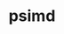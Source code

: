 ---
title: "psimd"
layout: cache
categories: [package, develop]
meta: {"versions": ["2020-05-17"], "compilers": ["apple-clang@=14.0.0", "apple-clang@=14.0.3", "gcc@=11.1.0", "gcc@=11.3.0", "gcc@=7.3.1"], "oss": ["amzn2", "ubuntu20.04", "ubuntu22.04", "ventura"], "platforms": ["darwin", "linux"], "targets": ["aarch64", "ivybridge", "ppc64le", "x86_64_v3", "x86_64_v4"], "stacks": ["e4s", "e4s-power", "ml-darwin-aarch64-mps", "ml-linux-x86_64-cpu", "ml-linux-x86_64-cuda", "ml-linux-x86_64-rocm", "root"], "num_specs": 46, "num_specs_by_stack": {"root": 46, "ml-darwin-aarch64-mps": 3, "e4s-power": 3, "e4s": 3, "ml-linux-x86_64-rocm": 3, "ml-linux-x86_64-cpu": 3, "ml-linux-x86_64-cuda": 3}}
spec_details: [{"hash": "46iq5ahwcjp5seufkzuvbeszkta2cy6e", "compiler": "apple-clang@=14.0.0", "versions": ["2020-05-17"], "os": "ventura", "platform": "darwin", "target": "aarch64", "variants": ["build_system=cmake", "build_type=Release", "generator=ninja", "~ipo"], "stacks": ["root"], "size": "-", "tarball": "https://binaries.spack.io/develop/build_cache/darwin-ventura-aarch64/apple-clang-14.0.0/psimd-2020-05-17/darwin-ventura-aarch64-apple-clang-14.0.0-psimd-2020-05-17-46iq5ahwcjp5seufkzuvbeszkta2cy6e.spack"}, {"hash": "7mtzvk4khyxfhn37rqqa4uqyp2kla6yi", "compiler": "apple-clang@=14.0.0", "versions": ["2020-05-17"], "os": "ventura", "platform": "darwin", "target": "aarch64", "variants": ["build_system=cmake", "build_type=Release", "generator=ninja", "~ipo"], "stacks": ["root", "ml-darwin-aarch64-mps"], "size": "-", "tarball": "https://binaries.spack.io/develop/build_cache/darwin-ventura-aarch64/apple-clang-14.0.0/psimd-2020-05-17/darwin-ventura-aarch64-apple-clang-14.0.0-psimd-2020-05-17-7mtzvk4khyxfhn37rqqa4uqyp2kla6yi.spack"}, {"hash": "4izihba2n3lccucpb2cuqz5fngpdo7cs", "compiler": "apple-clang@=14.0.0", "versions": ["2020-05-17"], "os": "ventura", "platform": "darwin", "target": "aarch64", "variants": ["build_system=cmake", "build_type=Release", "generator=ninja", "~ipo"], "stacks": ["root", "ml-darwin-aarch64-mps"], "size": "-", "tarball": "https://binaries.spack.io/develop/build_cache/darwin-ventura-aarch64/apple-clang-14.0.0/psimd-2020-05-17/darwin-ventura-aarch64-apple-clang-14.0.0-psimd-2020-05-17-4izihba2n3lccucpb2cuqz5fngpdo7cs.spack"}, {"hash": "22k6jaamry5ze2ycjxuvpv3hdaodb63w", "compiler": "apple-clang@=14.0.0", "versions": ["2020-05-17"], "os": "ventura", "platform": "darwin", "target": "aarch64", "variants": ["build_system=cmake", "build_type=Release", "generator=ninja", "~ipo"], "stacks": ["root", "ml-darwin-aarch64-mps"], "size": "-", "tarball": "https://binaries.spack.io/develop/build_cache/darwin-ventura-aarch64/apple-clang-14.0.0/psimd-2020-05-17/darwin-ventura-aarch64-apple-clang-14.0.0-psimd-2020-05-17-22k6jaamry5ze2ycjxuvpv3hdaodb63w.spack"}, {"hash": "33ve56t7j5jdp6aysjdomm4i6gppaw3o", "compiler": "apple-clang@=14.0.0", "versions": ["2020-05-17"], "os": "ventura", "platform": "darwin", "target": "aarch64", "variants": ["build_system=cmake", "build_type=Release", "generator=ninja", "~ipo"], "stacks": ["root"], "size": "-", "tarball": "https://binaries.spack.io/develop/build_cache/darwin-ventura-aarch64/apple-clang-14.0.0/psimd-2020-05-17/darwin-ventura-aarch64-apple-clang-14.0.0-psimd-2020-05-17-33ve56t7j5jdp6aysjdomm4i6gppaw3o.spack"}, {"hash": "rwkfkqevv2lytz2lczpccv2eynelr54s", "compiler": "apple-clang@=14.0.0", "versions": ["2020-05-17"], "os": "ventura", "platform": "darwin", "target": "aarch64", "variants": ["build_system=cmake", "build_type=Release", "generator=ninja", "~ipo"], "stacks": ["root"], "size": "-", "tarball": "https://binaries.spack.io/develop/build_cache/darwin-ventura-aarch64/apple-clang-14.0.0/psimd-2020-05-17/darwin-ventura-aarch64-apple-clang-14.0.0-psimd-2020-05-17-rwkfkqevv2lytz2lczpccv2eynelr54s.spack"}, {"hash": "7rtf7yqj723u3mwqmu62c2d3bslwv3g6", "compiler": "apple-clang@=14.0.0", "versions": ["2020-05-17"], "os": "ventura", "platform": "darwin", "target": "aarch64", "variants": ["build_system=cmake", "build_type=Release", "generator=ninja", "~ipo"], "stacks": ["root"], "size": "-", "tarball": "https://binaries.spack.io/develop/build_cache/darwin-ventura-aarch64/apple-clang-14.0.0/psimd-2020-05-17/darwin-ventura-aarch64-apple-clang-14.0.0-psimd-2020-05-17-7rtf7yqj723u3mwqmu62c2d3bslwv3g6.spack"}, {"hash": "3aehxnrzqrmwbj3slsmqbmyhd4v67zmt", "compiler": "apple-clang@=14.0.3", "versions": ["2020-05-17"], "os": "ventura", "platform": "darwin", "target": "aarch64", "variants": ["build_system=cmake", "build_type=Release", "generator=ninja", "~ipo"], "stacks": ["root"], "size": "-", "tarball": "https://binaries.spack.io/develop/build_cache/darwin-ventura-aarch64/apple-clang-14.0.3/psimd-2020-05-17/darwin-ventura-aarch64-apple-clang-14.0.3-psimd-2020-05-17-3aehxnrzqrmwbj3slsmqbmyhd4v67zmt.spack"}, {"hash": "af2ilkv6t464nunuhe3jgut7htjtiuf4", "compiler": "apple-clang@=14.0.3", "versions": ["2020-05-17"], "os": "ventura", "platform": "darwin", "target": "aarch64", "variants": ["build_system=cmake", "build_type=Release", "generator=ninja", "~ipo"], "stacks": ["root"], "size": "-", "tarball": "https://binaries.spack.io/develop/build_cache/darwin-ventura-aarch64/apple-clang-14.0.3/psimd-2020-05-17/darwin-ventura-aarch64-apple-clang-14.0.3-psimd-2020-05-17-af2ilkv6t464nunuhe3jgut7htjtiuf4.spack"}, {"hash": "yy2yxc5yxlh6447pvnj7hq2tgxhgcrou", "compiler": "apple-clang@=14.0.3", "versions": ["2020-05-17"], "os": "ventura", "platform": "darwin", "target": "aarch64", "variants": ["build_system=cmake", "build_type=Release", "generator=ninja", "~ipo"], "stacks": ["root"], "size": "-", "tarball": "https://binaries.spack.io/develop/build_cache/darwin-ventura-aarch64/apple-clang-14.0.3/psimd-2020-05-17/darwin-ventura-aarch64-apple-clang-14.0.3-psimd-2020-05-17-yy2yxc5yxlh6447pvnj7hq2tgxhgcrou.spack"}, {"hash": "r5gsn7enruictg5courwj7hvoary3yie", "compiler": "gcc@=7.3.1", "versions": ["2020-05-17"], "os": "amzn2", "platform": "linux", "target": "ivybridge", "variants": ["build_system=cmake", "build_type=RelWithDebInfo", "~ipo"], "stacks": ["root"], "size": "-", "tarball": "https://binaries.spack.io/develop/build_cache/linux-amzn2-ivybridge/gcc-7.3.1/psimd-2020-05-17/linux-amzn2-ivybridge-gcc-7.3.1-psimd-2020-05-17-r5gsn7enruictg5courwj7hvoary3yie.spack"}, {"hash": "7wvmkr2rpqlci3spdwexl3udfzabwpuh", "compiler": "gcc@=7.3.1", "versions": ["2020-05-17"], "os": "amzn2", "platform": "linux", "target": "ivybridge", "variants": ["build_system=cmake", "build_type=RelWithDebInfo", "~ipo"], "stacks": ["root"], "size": "-", "tarball": "https://binaries.spack.io/develop/build_cache/linux-amzn2-ivybridge/gcc-7.3.1/psimd-2020-05-17/linux-amzn2-ivybridge-gcc-7.3.1-psimd-2020-05-17-7wvmkr2rpqlci3spdwexl3udfzabwpuh.spack"}, {"hash": "z6pciti5t2ba2tgvflsrbh5b5jatisry", "compiler": "gcc@=7.3.1", "versions": ["2020-05-17"], "os": "amzn2", "platform": "linux", "target": "ivybridge", "variants": ["build_system=cmake", "build_type=RelWithDebInfo", "~ipo"], "stacks": ["root"], "size": "-", "tarball": "https://binaries.spack.io/develop/build_cache/linux-amzn2-ivybridge/gcc-7.3.1/psimd-2020-05-17/linux-amzn2-ivybridge-gcc-7.3.1-psimd-2020-05-17-z6pciti5t2ba2tgvflsrbh5b5jatisry.spack"}, {"hash": "ulglgaun3sjr54malao2l4gdhpyuqcoa", "compiler": "gcc@=7.3.1", "versions": ["2020-05-17"], "os": "amzn2", "platform": "linux", "target": "ivybridge", "variants": ["build_system=cmake", "build_type=RelWithDebInfo", "~ipo"], "stacks": ["root"], "size": "-", "tarball": "https://binaries.spack.io/develop/build_cache/linux-amzn2-ivybridge/gcc-7.3.1/psimd-2020-05-17/linux-amzn2-ivybridge-gcc-7.3.1-psimd-2020-05-17-ulglgaun3sjr54malao2l4gdhpyuqcoa.spack"}, {"hash": "vbtzrsrs4wltjv57rysmw54horsnorrb", "compiler": "gcc@=7.3.1", "versions": ["2020-05-17"], "os": "amzn2", "platform": "linux", "target": "x86_64_v3", "variants": ["build_type=RelWithDebInfo", "~ipo"], "stacks": ["root"], "size": "-", "tarball": "https://binaries.spack.io/develop/build_cache/linux-amzn2-x86_64_v3/gcc-7.3.1/psimd-2020-05-17/linux-amzn2-x86_64_v3-gcc-7.3.1-psimd-2020-05-17-vbtzrsrs4wltjv57rysmw54horsnorrb.spack"}, {"hash": "hqt2mw6uhbjoybmh4cxf2jtdh4ve6734", "compiler": "gcc@=7.3.1", "versions": ["2020-05-17"], "os": "amzn2", "platform": "linux", "target": "x86_64_v3", "variants": ["build_system=cmake", "build_type=RelWithDebInfo", "~ipo"], "stacks": ["root"], "size": "-", "tarball": "https://binaries.spack.io/develop/build_cache/linux-amzn2-x86_64_v3/gcc-7.3.1/psimd-2020-05-17/linux-amzn2-x86_64_v3-gcc-7.3.1-psimd-2020-05-17-hqt2mw6uhbjoybmh4cxf2jtdh4ve6734.spack"}, {"hash": "upsqm66aojl7ofnaxkj5g53xgq4ldgvq", "compiler": "gcc@=7.3.1", "versions": ["2020-05-17"], "os": "amzn2", "platform": "linux", "target": "x86_64_v3", "variants": ["build_system=cmake", "build_type=RelWithDebInfo", "~ipo"], "stacks": ["root"], "size": "-", "tarball": "https://binaries.spack.io/develop/build_cache/linux-amzn2-x86_64_v3/gcc-7.3.1/psimd-2020-05-17/linux-amzn2-x86_64_v3-gcc-7.3.1-psimd-2020-05-17-upsqm66aojl7ofnaxkj5g53xgq4ldgvq.spack"}, {"hash": "xjs6mb3xazayuwaorhgdrnfd4prvihwk", "compiler": "gcc@=7.3.1", "versions": ["2020-05-17"], "os": "amzn2", "platform": "linux", "target": "x86_64_v3", "variants": ["build_system=cmake", "build_type=RelWithDebInfo", "~ipo"], "stacks": ["root"], "size": "-", "tarball": "https://binaries.spack.io/develop/build_cache/linux-amzn2-x86_64_v3/gcc-7.3.1/psimd-2020-05-17/linux-amzn2-x86_64_v3-gcc-7.3.1-psimd-2020-05-17-xjs6mb3xazayuwaorhgdrnfd4prvihwk.spack"}, {"hash": "r3hwqy3c2jo7vojlefejrjnknmwrdnoy", "compiler": "gcc@=7.3.1", "versions": ["2020-05-17"], "os": "amzn2", "platform": "linux", "target": "x86_64_v3", "variants": ["build_system=cmake", "build_type=RelWithDebInfo", "~ipo"], "stacks": ["root"], "size": "-", "tarball": "https://binaries.spack.io/develop/build_cache/linux-amzn2-x86_64_v3/gcc-7.3.1/psimd-2020-05-17/linux-amzn2-x86_64_v3-gcc-7.3.1-psimd-2020-05-17-r3hwqy3c2jo7vojlefejrjnknmwrdnoy.spack"}, {"hash": "edrdp67bh2nto6tsza6ak73sym7thiws", "compiler": "gcc@=7.3.1", "versions": ["2020-05-17"], "os": "amzn2", "platform": "linux", "target": "x86_64_v3", "variants": ["build_system=cmake", "build_type=RelWithDebInfo", "~ipo"], "stacks": ["root"], "size": "-", "tarball": "https://binaries.spack.io/develop/build_cache/linux-amzn2-x86_64_v3/gcc-7.3.1/psimd-2020-05-17/linux-amzn2-x86_64_v3-gcc-7.3.1-psimd-2020-05-17-edrdp67bh2nto6tsza6ak73sym7thiws.spack"}, {"hash": "f4g5dl2flawcafwbieppo42xfz6elsv6", "compiler": "gcc@=7.3.1", "versions": ["2020-05-17"], "os": "amzn2", "platform": "linux", "target": "x86_64_v3", "variants": ["build_system=cmake", "build_type=RelWithDebInfo", "~ipo"], "stacks": ["root"], "size": "-", "tarball": "https://binaries.spack.io/develop/build_cache/linux-amzn2-x86_64_v3/gcc-7.3.1/psimd-2020-05-17/linux-amzn2-x86_64_v3-gcc-7.3.1-psimd-2020-05-17-f4g5dl2flawcafwbieppo42xfz6elsv6.spack"}, {"hash": "lkwzcuakhvrgyfuki4e4jhc2gv3u7zxr", "compiler": "gcc@=7.3.1", "versions": ["2020-05-17"], "os": "amzn2", "platform": "linux", "target": "x86_64_v3", "variants": ["build_type=RelWithDebInfo", "~ipo"], "stacks": ["root"], "size": "-", "tarball": "https://binaries.spack.io/develop/build_cache/linux-amzn2-x86_64_v3/gcc-7.3.1/psimd-2020-05-17/linux-amzn2-x86_64_v3-gcc-7.3.1-psimd-2020-05-17-lkwzcuakhvrgyfuki4e4jhc2gv3u7zxr.spack"}, {"hash": "yvmieaxcgaantei665hjf55kit2s3fte", "compiler": "gcc@=7.3.1", "versions": ["2020-05-17"], "os": "amzn2", "platform": "linux", "target": "x86_64_v4", "variants": ["build_type=RelWithDebInfo", "~ipo"], "stacks": ["root"], "size": "-", "tarball": "https://binaries.spack.io/develop/build_cache/linux-amzn2-x86_64_v4/gcc-7.3.1/psimd-2020-05-17/linux-amzn2-x86_64_v4-gcc-7.3.1-psimd-2020-05-17-yvmieaxcgaantei665hjf55kit2s3fte.spack"}, {"hash": "vdoeaeogywlparaeehc32hgwgg4ln7aa", "compiler": "gcc@=11.1.0", "versions": ["2020-05-17"], "os": "ubuntu20.04", "platform": "linux", "target": "ppc64le", "variants": ["build_system=cmake", "build_type=Release", "generator=ninja", "~ipo"], "stacks": ["root"], "size": "-", "tarball": "https://binaries.spack.io/develop/build_cache/linux-ubuntu20.04-ppc64le/gcc-11.1.0/psimd-2020-05-17/linux-ubuntu20.04-ppc64le-gcc-11.1.0-psimd-2020-05-17-vdoeaeogywlparaeehc32hgwgg4ln7aa.spack"}, {"hash": "jvjv23pnpk7upuvz2crmtxf7uecptrmk", "compiler": "gcc@=11.1.0", "versions": ["2020-05-17"], "os": "ubuntu20.04", "platform": "linux", "target": "ppc64le", "variants": ["build_system=cmake", "build_type=RelWithDebInfo", "generator=ninja", "~ipo"], "stacks": ["root"], "size": "-", "tarball": "https://binaries.spack.io/develop/build_cache/linux-ubuntu20.04-ppc64le/gcc-11.1.0/psimd-2020-05-17/linux-ubuntu20.04-ppc64le-gcc-11.1.0-psimd-2020-05-17-jvjv23pnpk7upuvz2crmtxf7uecptrmk.spack"}, {"hash": "lbahp4eareeesqbfujqabimxa77qavh5", "compiler": "gcc@=11.1.0", "versions": ["2020-05-17"], "os": "ubuntu20.04", "platform": "linux", "target": "ppc64le", "variants": ["build_system=cmake", "build_type=Release", "generator=ninja", "~ipo"], "stacks": ["root", "e4s-power"], "size": "-", "tarball": "https://binaries.spack.io/develop/build_cache/linux-ubuntu20.04-ppc64le/gcc-11.1.0/psimd-2020-05-17/linux-ubuntu20.04-ppc64le-gcc-11.1.0-psimd-2020-05-17-lbahp4eareeesqbfujqabimxa77qavh5.spack"}, {"hash": "pr6q45qrdgn7eilbts32gpff6lj2mob7", "compiler": "gcc@=11.1.0", "versions": ["2020-05-17"], "os": "ubuntu20.04", "platform": "linux", "target": "ppc64le", "variants": ["build_system=cmake", "build_type=Release", "generator=ninja", "~ipo"], "stacks": ["root"], "size": "-", "tarball": "https://binaries.spack.io/develop/build_cache/linux-ubuntu20.04-ppc64le/gcc-11.1.0/psimd-2020-05-17/linux-ubuntu20.04-ppc64le-gcc-11.1.0-psimd-2020-05-17-pr6q45qrdgn7eilbts32gpff6lj2mob7.spack"}, {"hash": "7ataeoxx3m27rsam5uf6j4jlyllm3eaj", "compiler": "gcc@=11.1.0", "versions": ["2020-05-17"], "os": "ubuntu20.04", "platform": "linux", "target": "ppc64le", "variants": ["build_system=cmake", "build_type=Release", "generator=ninja", "~ipo"], "stacks": ["root"], "size": "-", "tarball": "https://binaries.spack.io/develop/build_cache/linux-ubuntu20.04-ppc64le/gcc-11.1.0/psimd-2020-05-17/linux-ubuntu20.04-ppc64le-gcc-11.1.0-psimd-2020-05-17-7ataeoxx3m27rsam5uf6j4jlyllm3eaj.spack"}, {"hash": "k6p3je45nry2ccztyi6jbqnnulbedgzr", "compiler": "gcc@=11.1.0", "versions": ["2020-05-17"], "os": "ubuntu20.04", "platform": "linux", "target": "ppc64le", "variants": ["build_system=cmake", "build_type=Release", "generator=ninja", "~ipo"], "stacks": ["root"], "size": "-", "tarball": "https://binaries.spack.io/develop/build_cache/linux-ubuntu20.04-ppc64le/gcc-11.1.0/psimd-2020-05-17/linux-ubuntu20.04-ppc64le-gcc-11.1.0-psimd-2020-05-17-k6p3je45nry2ccztyi6jbqnnulbedgzr.spack"}, {"hash": "dk7wjblncfmpc3oixzbp3fgoc7kyfv54", "compiler": "gcc@=11.1.0", "versions": ["2020-05-17"], "os": "ubuntu20.04", "platform": "linux", "target": "ppc64le", "variants": ["build_system=cmake", "build_type=Release", "generator=ninja", "~ipo"], "stacks": ["root", "e4s-power"], "size": "-", "tarball": "https://binaries.spack.io/develop/build_cache/linux-ubuntu20.04-ppc64le/gcc-11.1.0/psimd-2020-05-17/linux-ubuntu20.04-ppc64le-gcc-11.1.0-psimd-2020-05-17-dk7wjblncfmpc3oixzbp3fgoc7kyfv54.spack"}, {"hash": "q6cdru4fxgbsmlhbi4jryo5kyqkhfqzz", "compiler": "gcc@=11.1.0", "versions": ["2020-05-17"], "os": "ubuntu20.04", "platform": "linux", "target": "ppc64le", "variants": ["build_system=cmake", "build_type=Release", "generator=ninja", "~ipo"], "stacks": ["root", "e4s-power"], "size": "-", "tarball": "https://binaries.spack.io/develop/build_cache/linux-ubuntu20.04-ppc64le/gcc-11.1.0/psimd-2020-05-17/linux-ubuntu20.04-ppc64le-gcc-11.1.0-psimd-2020-05-17-q6cdru4fxgbsmlhbi4jryo5kyqkhfqzz.spack"}, {"hash": "7wrplszotmkmtlj55rkafjivv3255i3r", "compiler": "gcc@=11.1.0", "versions": ["2020-05-17"], "os": "ubuntu20.04", "platform": "linux", "target": "x86_64_v3", "variants": ["build_system=cmake", "build_type=RelWithDebInfo", "generator=ninja", "~ipo"], "stacks": ["root"], "size": "-", "tarball": "https://binaries.spack.io/develop/build_cache/linux-ubuntu20.04-x86_64_v3/gcc-11.1.0/psimd-2020-05-17/linux-ubuntu20.04-x86_64_v3-gcc-11.1.0-psimd-2020-05-17-7wrplszotmkmtlj55rkafjivv3255i3r.spack"}, {"hash": "i7u5o3cfuxtazxybeqaohy6hdxcuvsep", "compiler": "gcc@=11.1.0", "versions": ["2020-05-17"], "os": "ubuntu20.04", "platform": "linux", "target": "x86_64_v3", "variants": ["build_system=cmake", "build_type=Release", "generator=ninja", "~ipo"], "stacks": ["root"], "size": "-", "tarball": "https://binaries.spack.io/develop/build_cache/linux-ubuntu20.04-x86_64_v3/gcc-11.1.0/psimd-2020-05-17/linux-ubuntu20.04-x86_64_v3-gcc-11.1.0-psimd-2020-05-17-i7u5o3cfuxtazxybeqaohy6hdxcuvsep.spack"}, {"hash": "nd2e7rle6n7lapcdhtn75p6glduuo54k", "compiler": "gcc@=11.1.0", "versions": ["2020-05-17"], "os": "ubuntu20.04", "platform": "linux", "target": "x86_64_v3", "variants": ["build_system=cmake", "build_type=Release", "generator=ninja", "~ipo"], "stacks": ["root", "e4s"], "size": "-", "tarball": "https://binaries.spack.io/develop/build_cache/linux-ubuntu20.04-x86_64_v3/gcc-11.1.0/psimd-2020-05-17/linux-ubuntu20.04-x86_64_v3-gcc-11.1.0-psimd-2020-05-17-nd2e7rle6n7lapcdhtn75p6glduuo54k.spack"}, {"hash": "njxytgcgemg7xij66ztzvswz5lykgtmo", "compiler": "gcc@=11.1.0", "versions": ["2020-05-17"], "os": "ubuntu20.04", "platform": "linux", "target": "x86_64_v3", "variants": ["build_system=cmake", "build_type=Release", "generator=ninja", "~ipo"], "stacks": ["root", "e4s"], "size": "-", "tarball": "https://binaries.spack.io/develop/build_cache/linux-ubuntu20.04-x86_64_v3/gcc-11.1.0/psimd-2020-05-17/linux-ubuntu20.04-x86_64_v3-gcc-11.1.0-psimd-2020-05-17-njxytgcgemg7xij66ztzvswz5lykgtmo.spack"}, {"hash": "nsebnnfrfd7i236tzicvrsybiuak3rdt", "compiler": "gcc@=11.1.0", "versions": ["2020-05-17"], "os": "ubuntu20.04", "platform": "linux", "target": "x86_64_v3", "variants": ["build_system=cmake", "build_type=Release", "generator=ninja", "~ipo"], "stacks": ["root"], "size": "-", "tarball": "https://binaries.spack.io/develop/build_cache/linux-ubuntu20.04-x86_64_v3/gcc-11.1.0/psimd-2020-05-17/linux-ubuntu20.04-x86_64_v3-gcc-11.1.0-psimd-2020-05-17-nsebnnfrfd7i236tzicvrsybiuak3rdt.spack"}, {"hash": "7wwnlsoetjwg4dv2zzap4cqig75m6wxt", "compiler": "gcc@=11.1.0", "versions": ["2020-05-17"], "os": "ubuntu20.04", "platform": "linux", "target": "x86_64_v3", "variants": ["build_system=cmake", "build_type=Release", "generator=ninja", "~ipo"], "stacks": ["root", "e4s"], "size": "-", "tarball": "https://binaries.spack.io/develop/build_cache/linux-ubuntu20.04-x86_64_v3/gcc-11.1.0/psimd-2020-05-17/linux-ubuntu20.04-x86_64_v3-gcc-11.1.0-psimd-2020-05-17-7wwnlsoetjwg4dv2zzap4cqig75m6wxt.spack"}, {"hash": "rexdodbamtdfmcekto2t2e5behznrtpa", "compiler": "gcc@=11.1.0", "versions": ["2020-05-17"], "os": "ubuntu20.04", "platform": "linux", "target": "x86_64_v3", "variants": ["build_system=cmake", "build_type=Release", "generator=ninja", "~ipo"], "stacks": ["root"], "size": "-", "tarball": "https://binaries.spack.io/develop/build_cache/linux-ubuntu20.04-x86_64_v3/gcc-11.1.0/psimd-2020-05-17/linux-ubuntu20.04-x86_64_v3-gcc-11.1.0-psimd-2020-05-17-rexdodbamtdfmcekto2t2e5behznrtpa.spack"}, {"hash": "rhtcfchrw4ikdg23jg6d7rwhxk3idlk7", "compiler": "gcc@=11.3.0", "versions": ["2020-05-17"], "os": "ubuntu22.04", "platform": "linux", "target": "x86_64_v3", "variants": ["build_system=cmake", "build_type=Release", "generator=ninja", "~ipo"], "stacks": ["root", "ml-linux-x86_64-rocm", "ml-linux-x86_64-cpu", "ml-linux-x86_64-cuda"], "size": "-", "tarball": "https://binaries.spack.io/develop/build_cache/linux-ubuntu22.04-x86_64_v3/gcc-11.3.0/psimd-2020-05-17/linux-ubuntu22.04-x86_64_v3-gcc-11.3.0-psimd-2020-05-17-rhtcfchrw4ikdg23jg6d7rwhxk3idlk7.spack"}, {"hash": "s2h72uov5mijxoanek77yirf3tlzv5ah", "compiler": "gcc@=11.3.0", "versions": ["2020-05-17"], "os": "ubuntu22.04", "platform": "linux", "target": "x86_64_v3", "variants": ["build_system=cmake", "build_type=Release", "generator=ninja", "~ipo"], "stacks": ["root", "ml-linux-x86_64-rocm", "ml-linux-x86_64-cpu", "ml-linux-x86_64-cuda"], "size": "-", "tarball": "https://binaries.spack.io/develop/build_cache/linux-ubuntu22.04-x86_64_v3/gcc-11.3.0/psimd-2020-05-17/linux-ubuntu22.04-x86_64_v3-gcc-11.3.0-psimd-2020-05-17-s2h72uov5mijxoanek77yirf3tlzv5ah.spack"}, {"hash": "bun4y57l5keuxdighg2aiywhyns7qgd3", "compiler": "gcc@=11.3.0", "versions": ["2020-05-17"], "os": "ubuntu22.04", "platform": "linux", "target": "x86_64_v3", "variants": ["build_system=cmake", "build_type=Release", "generator=ninja", "~ipo"], "stacks": ["root"], "size": "-", "tarball": "https://binaries.spack.io/develop/build_cache/linux-ubuntu22.04-x86_64_v3/gcc-11.3.0/psimd-2020-05-17/linux-ubuntu22.04-x86_64_v3-gcc-11.3.0-psimd-2020-05-17-bun4y57l5keuxdighg2aiywhyns7qgd3.spack"}, {"hash": "d4caivipcslgrfh5vppanu2eth42y5oj", "compiler": "gcc@=11.3.0", "versions": ["2020-05-17"], "os": "ubuntu22.04", "platform": "linux", "target": "x86_64_v3", "variants": ["build_system=cmake", "build_type=RelWithDebInfo", "generator=ninja", "~ipo"], "stacks": ["root"], "size": "-", "tarball": "https://binaries.spack.io/develop/build_cache/linux-ubuntu22.04-x86_64_v3/gcc-11.3.0/psimd-2020-05-17/linux-ubuntu22.04-x86_64_v3-gcc-11.3.0-psimd-2020-05-17-d4caivipcslgrfh5vppanu2eth42y5oj.spack"}, {"hash": "5t5gliv3g7f4bmvjm63kr7ih36cc54vc", "compiler": "gcc@=11.3.0", "versions": ["2020-05-17"], "os": "ubuntu22.04", "platform": "linux", "target": "x86_64_v3", "variants": ["build_system=cmake", "build_type=RelWithDebInfo", "generator=ninja", "~ipo"], "stacks": ["root"], "size": "-", "tarball": "https://binaries.spack.io/develop/build_cache/linux-ubuntu22.04-x86_64_v3/gcc-11.3.0/psimd-2020-05-17/linux-ubuntu22.04-x86_64_v3-gcc-11.3.0-psimd-2020-05-17-5t5gliv3g7f4bmvjm63kr7ih36cc54vc.spack"}, {"hash": "6iwarpizc3vgcgyf2x5fccjgffe3megd", "compiler": "gcc@=11.3.0", "versions": ["2020-05-17"], "os": "ubuntu22.04", "platform": "linux", "target": "x86_64_v3", "variants": ["build_system=cmake", "build_type=Release", "generator=ninja", "~ipo"], "stacks": ["root", "ml-linux-x86_64-rocm", "ml-linux-x86_64-cpu", "ml-linux-x86_64-cuda"], "size": "-", "tarball": "https://binaries.spack.io/develop/build_cache/linux-ubuntu22.04-x86_64_v3/gcc-11.3.0/psimd-2020-05-17/linux-ubuntu22.04-x86_64_v3-gcc-11.3.0-psimd-2020-05-17-6iwarpizc3vgcgyf2x5fccjgffe3megd.spack"}, {"hash": "bj6fxuzpvfizb754fj5dmrohxv5t757o", "compiler": "gcc@=11.3.0", "versions": ["2020-05-17"], "os": "ubuntu22.04", "platform": "linux", "target": "x86_64_v3", "variants": ["build_system=cmake", "build_type=Release", "generator=ninja", "~ipo"], "stacks": ["root"], "size": "-", "tarball": "https://binaries.spack.io/develop/build_cache/linux-ubuntu22.04-x86_64_v3/gcc-11.3.0/psimd-2020-05-17/linux-ubuntu22.04-x86_64_v3-gcc-11.3.0-psimd-2020-05-17-bj6fxuzpvfizb754fj5dmrohxv5t757o.spack"}, {"hash": "dywigllv6mq6kk6bah3usa3warngject", "compiler": "gcc@=11.3.0", "versions": ["2020-05-17"], "os": "ubuntu22.04", "platform": "linux", "target": "x86_64_v3", "variants": ["build_system=cmake", "build_type=Release", "generator=ninja", "~ipo"], "stacks": ["root"], "size": "-", "tarball": "https://binaries.spack.io/develop/build_cache/linux-ubuntu22.04-x86_64_v3/gcc-11.3.0/psimd-2020-05-17/linux-ubuntu22.04-x86_64_v3-gcc-11.3.0-psimd-2020-05-17-dywigllv6mq6kk6bah3usa3warngject.spack"}]
---